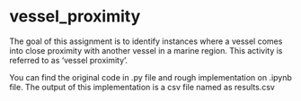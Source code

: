 # vessel_proximity
The goal of this assignment is to identify instances where a vessel comes into close proximity with another vessel in a marine region. This activity is referred to as ‘vessel proximity’.

You can find the original code in .py file and rough implementation on .ipynb file. 
The output of this implementation is a csv file named as results.csv
